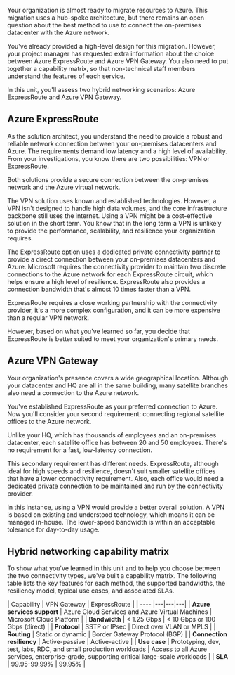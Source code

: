 Your organization is almost ready to migrate resources to Azure. This migration uses a hub-spoke architecture, but there remains an open question about the best method to use to connect the on-premises datacenter with the Azure network.

You've already provided a high-level design for this migration. However, your project manager has requested extra information about the choice between Azure ExpressRoute and Azure VPN Gateway. You also need to put together a capability matrix, so that non-technical staff members understand the features of each service.

In this unit, you'll assess two hybrid networking scenarios: Azure ExpressRoute and Azure VPN Gateway.

## Azure ExpressRoute

As the solution architect, you understand the need to provide a robust and reliable network connection between your on-premises datacenters and Azure. The requirements demand low latency and a high level of availability. From your investigations, you know there are two possibilities: VPN or ExpressRoute.

Both solutions provide a secure connection between the on-premises network and the Azure virtual network.

The VPN solution uses known and established technologies. However, a VPN isn't designed to handle high data volumes, and the core infrastructure backbone still uses the internet. Using a VPN might be a cost-effective solution in the short term. You know that in the long term a VPN is unlikely to provide the performance, scalability, and resilience your organization requires.

The ExpressRoute option uses a dedicated private connectivity partner to provide a direct connection between your on-premises datacenters and Azure. Microsoft requires the connectivity provider to maintain two discrete connections to the Azure network for each ExpressRoute circuit, which helps ensure a high level of resilience. ExpressRoute also provides a connection bandwidth that's almost 10 times faster than a VPN. 

ExpressRoute requires a close working partnership with the connectivity provider, it's a more complex configuration, and it can be more expensive than a regular VPN network.

However, based on what you've learned so far, you decide that ExpressRoute is better suited to meet your organization's primary needs.

## Azure VPN Gateway

Your organization's presence covers a wide geographical location. Although your datacenter and HQ are all in the same building, many satellite branches also need a connection to the Azure network.

You've established ExpressRoute as your preferred connection to Azure. Now you'll consider your second requirement: connecting regional satellite offices to the Azure network.

Unlike your HQ, which has thousands of employees and an on-premises datacenter, each satellite office has between 20 and 50 employees. There's no requirement for a fast, low-latency connection.

This secondary requirement has different needs. ExpressRoute, although ideal for high speeds and resilience, doesn't suit smaller satellite offices that have a lower connectivity requirement. Also, each office would need a dedicated private connection to be maintained and run by the connectivity provider.

In this instance, using a VPN would provide a better overall solution. A VPN is based on existing and understood technology, which means it can be managed in-house. The lower-speed bandwidth is within an acceptable tolerance for day-to-day usage.

## Hybrid networking capability matrix

To show what you've learned in this unit and to help you choose between the two connectivity types, we've built a capability matrix. The following table lists the key features for each method, the supported bandwidths, the resiliency model, typical use cases, and associated SLAs.

| Capability | VPN Gateway | ExpressRoute |
| ---- |---|---|---|
| **Azure services support** | Azure Cloud Services and Azure Virtual Machines | Microsoft Cloud Platform |
| **Bandwidth** | < 1.25 Gbps | < 10 Gbps or 100 Gbps (direct) |
| **Protocol** | SSTP or IPsec | Direct over VLAN or MPLS |
| **Routing** | Static or dynamic | Border Gateway Protocol (BGP) |
| **Connection resiliency** | Active-passive | Active-active |
| **Use case** | Prototyping, dev, test, labs, RDC, and small production workloads | Access to all Azure services, enterprise-grade, supporting critical large-scale workloads |
| **SLA** | 99.95-99.99% | 99.95% |
